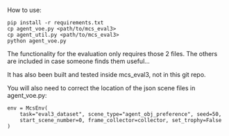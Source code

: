 How to use:

```
pip install -r requirements.txt
cp agent_voe.py <path/to/mcs_eval3>
cp agent_util.py <path/to/mcs_eval3>
python agent_voe.py
```

The functionality for the evaluation only requires those 2 files. The others are  included in case someone finds them useful...

It has also been built and tested inside mcs_eval3, not in this git repo. 

You will also need to correct the location of the json scene files in agent_voe.py:

```
env = McsEnv(
    task="eval3_dataset", scene_type="agent_obj_preference", seed=50,
    start_scene_number=0, frame_collector=collector, set_trophy=False
)
```
